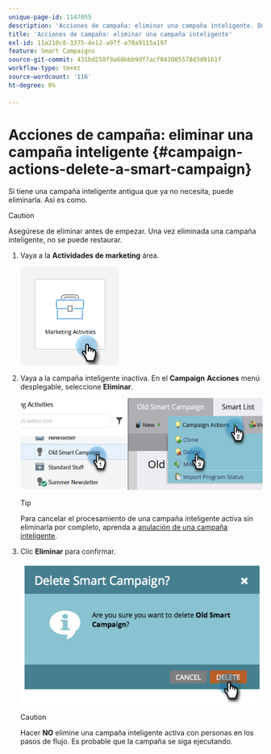```yaml
---
unique-page-id: 1147055
description: 'Acciones de campaña: eliminar una campaña inteligente. Documentos de Marketo: documentación del producto'
title: 'Acciones de campaña: eliminar una campaña inteligente'
exl-id: 11a210c8-3375-4e12-a97f-a70a9115a197
feature: Smart Campaigns
source-git-commit: 431bd258f9a68bbb9df7acf043085578d3d91b1f
workflow-type: tm+mt
source-wordcount: '116'
ht-degree: 0%

---
```


# Acciones de campaña: eliminar una campaña inteligente {#campaign-actions-delete-a-smart-campaign}

Si tiene una campaña inteligente antigua que ya no necesita, puede eliminarla. Así es como.

>[!CAUTION]
>
>Asegúrese de eliminar antes de empezar. Una vez eliminada una campaña inteligente, no se puede restaurar.

1. Vaya a la **Actividades de marketing** área.

   ![](assets/campaign-actions-delete-a-smart-campaign-1.png)

1. Vaya a la campaña inteligente inactiva. En el **Campaign** **Acciones** menú desplegable, seleccione **Eliminar**.

   ![](assets/campaign-actions-delete-a-smart-campaign-2.png)

   >[!TIP]
   >
   >Para cancelar el procesamiento de una campaña inteligente activa sin eliminarla por completo, aprenda a [anulación de una campaña inteligente](/help/marketo/product-docs/core-marketo-concepts/smart-campaigns/using-smart-campaigns/abort-a-smart-campaign.md).

1. Clic **Eliminar** para confirmar.

   ![](assets/campaign-actions-delete-a-smart-campaign-3.png)

   >[!CAUTION]
   >
   >Hacer **NO** elimine una campaña inteligente activa con personas en los pasos de flujo. Es probable que la campaña se siga ejecutando.
